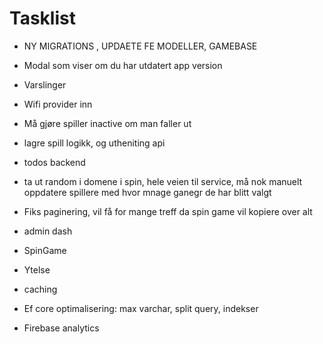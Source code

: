 # Tasklist

- NY MIGRATIONS , UPDAETE FE MODELLER, GAMEBASE

- Modal som viser om du har utdatert app version
- Varslinger
- Wifi provider inn
- Må gjøre spiller inactive om man faller ut

- lagre spill logikk, og utheniting api
- todos backend
- ta ut random i domene i spin, hele veien til service, må nok manuelt oppdatere spillere med hvor mnage ganegr de har blitt valgt
- Fiks paginering, vil få for mange treff da spin game vil kopiere over alt
- admin dash

- SpinGame

- Ytelse
- caching
- Ef core optimalisering: max varchar, split query, indekser
- Firebase analytics
